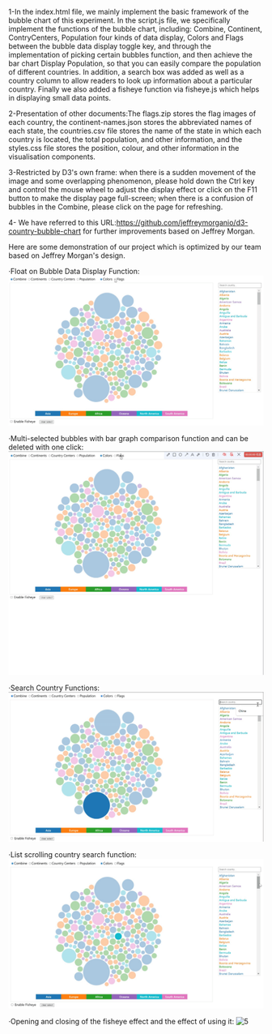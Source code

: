 1-In the index.html file, we mainly implement the basic framework of the bubble chart of this experiment. In the script.js file, we specifically implement the functions of the bubble chart, including: Combine, Continent, ContryCenters, Population four kinds of data display, Colors and Flags between the bubble data display toggle key, and through the implementation of picking certain bubbles function, and then achieve the bar chart Display Population, so that you can easily compare the population of different countries. In addition, a search box was added as well as a country column to allow readers to look up information about a particular country. Finally we also added a fisheye function via fisheye.js which helps in displaying small data points.

2-Presentation of other documents:The flags.zip stores the flag images of each country, the continent-names.json stores the abbreviated names of each state, the countries.csv file stores the name of the state in which each country is located, the total population, and other information, and the styles.css file stores the position, colour, and other information in the visualisation components.

3-Restricted by D3's own frame: when there is a sudden movement of the image and some overlapping phenomenon, please hold down the Ctrl key and control the mouse wheel to adjust the display effect or click on the F11 button to make the display page full-screen; when there is a confusion of bubbles in the Combine, please click on the page for refreshing.

4- We have referred to this URL:https://github.com/jeffreymorganio/d3-country-bubble-chart for further improvements based on Jeffrey Morgan.

Here are some demonstration of our project which is optimized by our team based on Jeffrey Morgan's design.

·Float on Bubble Data Display Function:
![1](/GIF汇总/1-浮于气泡显示数据功能.gif?raw=true)

·Multi-selected bubbles with bar graph comparison function and can be deleted with one click:
![2](/GIF汇总/2-多选气泡与可柱状图对比功能且可一键删除功能.gif?raw=true)

·Search Country Functions:
![3](/GIF汇总/3-搜索国家功能.gif?raw=true)

·List scrolling country search function:
![4](/GIF汇总/4-列表滚动查询国家功能.gif?raw=true)

·Opening and closing of the fisheye effect and the effect of using it:
![5](/GIF汇总/5-鱼眼效果的开闭与使用效果.gif?raw=true)




